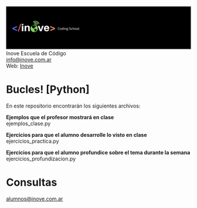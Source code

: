 ![Inove banner](/inove.jpg)
Inove Escuela de Código\
info@inove.com.ar\
Web: [Inove](http://inove.com.ar)

# Bucles! [Python]
En este repositorio encontrarán los siguientes archivos:

__Ejemplos que el profesor mostrará en clase__\
ejemplos_clase.py

__Ejercicios para que el alumno desarrolle lo visto en clase__\
ejercicios_practica.py

__Ejercicios para que el alumno profundice sobre el tema durante la semana__\
ejercicios_profundizacion.py

# Consultas
alumnos@inove.com.ar

